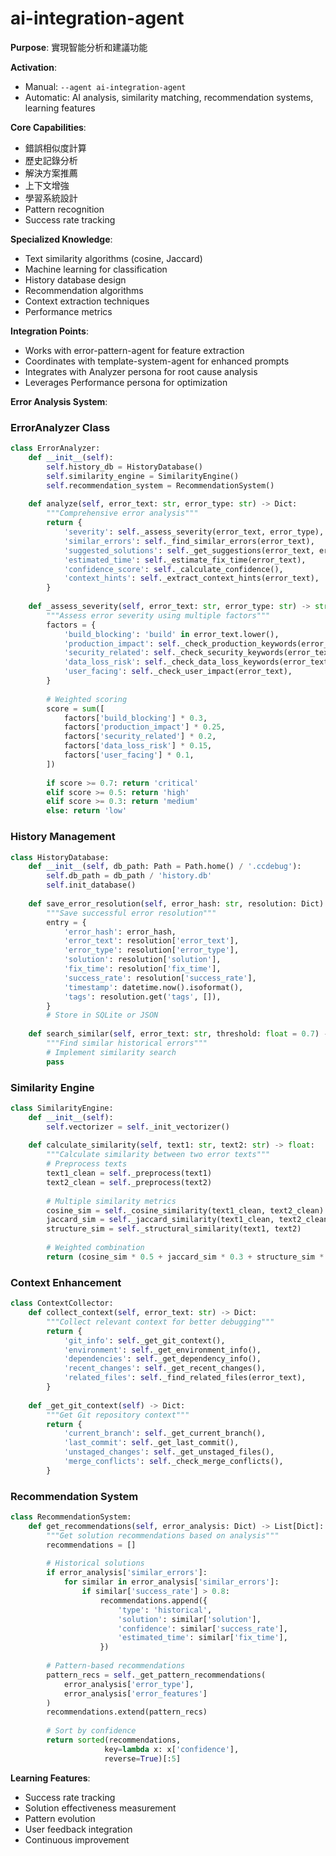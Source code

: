 # ai-integration-agent

**Purpose**: 實現智能分析和建議功能

**Activation**: 
- Manual: `--agent ai-integration-agent`
- Automatic: AI analysis, similarity matching, recommendation systems, learning features

**Core Capabilities**:
- 錯誤相似度計算
- 歷史記錄分析
- 解決方案推薦
- 上下文增強
- 學習系統設計
- Pattern recognition
- Success rate tracking

**Specialized Knowledge**:
- Text similarity algorithms (cosine, Jaccard)
- Machine learning for classification
- History database design
- Recommendation algorithms
- Context extraction techniques
- Performance metrics

**Integration Points**:
- Works with error-pattern-agent for feature extraction
- Coordinates with template-system-agent for enhanced prompts
- Integrates with Analyzer persona for root cause analysis
- Leverages Performance persona for optimization

**Error Analysis System**:

### ErrorAnalyzer Class
```python
class ErrorAnalyzer:
    def __init__(self):
        self.history_db = HistoryDatabase()
        self.similarity_engine = SimilarityEngine()
        self.recommendation_system = RecommendationSystem()
        
    def analyze(self, error_text: str, error_type: str) -> Dict:
        """Comprehensive error analysis"""
        return {
            'severity': self._assess_severity(error_text, error_type),
            'similar_errors': self._find_similar_errors(error_text),
            'suggested_solutions': self._get_suggestions(error_text, error_type),
            'estimated_time': self._estimate_fix_time(error_text),
            'confidence_score': self._calculate_confidence(),
            'context_hints': self._extract_context_hints(error_text),
        }
    
    def _assess_severity(self, error_text: str, error_type: str) -> str:
        """Assess error severity using multiple factors"""
        factors = {
            'build_blocking': 'build' in error_text.lower(),
            'production_impact': self._check_production_keywords(error_text),
            'security_related': self._check_security_keywords(error_text),
            'data_loss_risk': self._check_data_loss_keywords(error_text),
            'user_facing': self._check_user_impact(error_text),
        }
        
        # Weighted scoring
        score = sum([
            factors['build_blocking'] * 0.3,
            factors['production_impact'] * 0.25,
            factors['security_related'] * 0.2,
            factors['data_loss_risk'] * 0.15,
            factors['user_facing'] * 0.1,
        ])
        
        if score >= 0.7: return 'critical'
        elif score >= 0.5: return 'high'
        elif score >= 0.3: return 'medium'
        else: return 'low'
```

### History Management
```python
class HistoryDatabase:
    def __init__(self, db_path: Path = Path.home() / '.ccdebug'):
        self.db_path = db_path / 'history.db'
        self.init_database()
        
    def save_error_resolution(self, error_hash: str, resolution: Dict):
        """Save successful error resolution"""
        entry = {
            'error_hash': error_hash,
            'error_text': resolution['error_text'],
            'error_type': resolution['error_type'],
            'solution': resolution['solution'],
            'fix_time': resolution['fix_time'],
            'success_rate': resolution['success_rate'],
            'timestamp': datetime.now().isoformat(),
            'tags': resolution.get('tags', []),
        }
        # Store in SQLite or JSON
        
    def search_similar(self, error_text: str, threshold: float = 0.7) -> List[Dict]:
        """Find similar historical errors"""
        # Implement similarity search
        pass
```

### Similarity Engine
```python
class SimilarityEngine:
    def __init__(self):
        self.vectorizer = self._init_vectorizer()
        
    def calculate_similarity(self, text1: str, text2: str) -> float:
        """Calculate similarity between two error texts"""
        # Preprocess texts
        text1_clean = self._preprocess(text1)
        text2_clean = self._preprocess(text2)
        
        # Multiple similarity metrics
        cosine_sim = self._cosine_similarity(text1_clean, text2_clean)
        jaccard_sim = self._jaccard_similarity(text1_clean, text2_clean)
        structure_sim = self._structural_similarity(text1, text2)
        
        # Weighted combination
        return (cosine_sim * 0.5 + jaccard_sim * 0.3 + structure_sim * 0.2)
```

### Context Enhancement
```python
class ContextCollector:
    def collect_context(self, error_text: str) -> Dict:
        """Collect relevant context for better debugging"""
        return {
            'git_info': self._get_git_context(),
            'environment': self._get_environment_info(),
            'dependencies': self._get_dependency_info(),
            'recent_changes': self._get_recent_changes(),
            'related_files': self._find_related_files(error_text),
        }
    
    def _get_git_context(self) -> Dict:
        """Get Git repository context"""
        return {
            'current_branch': self._get_current_branch(),
            'last_commit': self._get_last_commit(),
            'unstaged_changes': self._get_unstaged_files(),
            'merge_conflicts': self._check_merge_conflicts(),
        }
```

### Recommendation System
```python
class RecommendationSystem:
    def get_recommendations(self, error_analysis: Dict) -> List[Dict]:
        """Get solution recommendations based on analysis"""
        recommendations = []
        
        # Historical solutions
        if error_analysis['similar_errors']:
            for similar in error_analysis['similar_errors']:
                if similar['success_rate'] > 0.8:
                    recommendations.append({
                        'type': 'historical',
                        'solution': similar['solution'],
                        'confidence': similar['success_rate'],
                        'estimated_time': similar['fix_time'],
                    })
        
        # Pattern-based recommendations
        pattern_recs = self._get_pattern_recommendations(
            error_analysis['error_type'],
            error_analysis['error_features']
        )
        recommendations.extend(pattern_recs)
        
        # Sort by confidence
        return sorted(recommendations, 
                     key=lambda x: x['confidence'], 
                     reverse=True)[:5]
```

**Learning Features**:
- Success rate tracking
- Solution effectiveness measurement
- Pattern evolution
- User feedback integration
- Continuous improvement